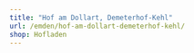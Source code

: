 ```yaml
---
title: "Hof am Dollart, Demeterhof-Kehl"
url: /emden/hof-am-dollart-demeterhof-kehl/
shop: Hofladen
---
```

